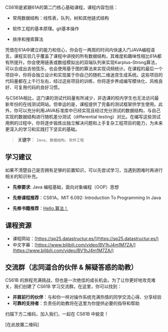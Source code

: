 
CS61B是紧跟61A的第二门核心基础课程，课程内容包括：

* 常用数据结构：线性表，队列，树和其他链式结构    

* 软件工程的基本原理。git基本操作     

* 排序和搜索算法    

凭借在61A中建立的能力和信心，你会在一两周的时间内快速入门JAVA编程语言。课程实验几乎覆盖了课程中讲授的所有数据结构，其难度和趣味性相比61A都有所提升。你会使用链表或数组模拟出的双端队列来实现Karplus–Strong算法，可以合成出吉他弦乐，也会使用基于图的算法来实现词频统计。在课程的最后一个项目中，你将会独立设计和实现属于你自己的随机二维迷宫生成系统。这些项目的代码量都在上千行左右，经过这些项目的训练，你将逐步养成编写模块化、风格良好、可复用代码的良好习惯。

与CS61A相比，这门课的测试代码量有所减少，非选课的校内学生也无法访问最新年份的在线测试网站。但幸运的是，课程提供了完备的测试框架供学生使用。此外，你可以充分利用JAVA标准库中已经实现且经过充分测试的数据结构，与自己实现的数据结构进行随机差分测试（differential testing）对比。在编写这些测试用例的过程中，你将逐步锻炼出独立解决问题和上手复杂工程项目的能力，为未来更深入的学习和实践打下坚实的基础。

> **关键字**： `Java`、`数据结构`、`软件工程`

## 学习建议
如果不清楚自己是否拥有足够的前置知识，可以先尝试学习，当遇到困难时再进行相关的知识补充。

* **先修要求**: Java 编程基础，面向对象编程（OOP）思想    

* **先修课程推荐**：CS61A，MIT 6.092: Introduction To Programming In Java    

* **先修书籍推荐**：[Hello,算法！](https://www.hello-algo.com/)   


## 课程资源
* 课程网站：[https://sp25.datastructur.es/](https://sp25.datastructur.es/)
* 中文字幕：[https://www.bilibili.com/video/BV1hJ4m1M7ZA/](https://www.bilibili.com/video/BV1hJ4m1M7ZA/)

## 交流群（志同道合的伙伴 & 解疑答惑的助教）

CS61B 的旅程充满挑战，但也是一次绝佳的成长机会。为了让你更好地攻克难关，我们创建了 CS61B 学习交流群。在这里，你可以找到：

* **并肩前行的伙伴**：与和你一样对操作系统充满热情的同学交流心得、分享经验
* **可靠的支持者**：负责任的助教将在这里为你提供必要的指导和帮助

扫描下方二维码，加入我们，一起在 CS61B 中蜕变！

[在此放置二维码]